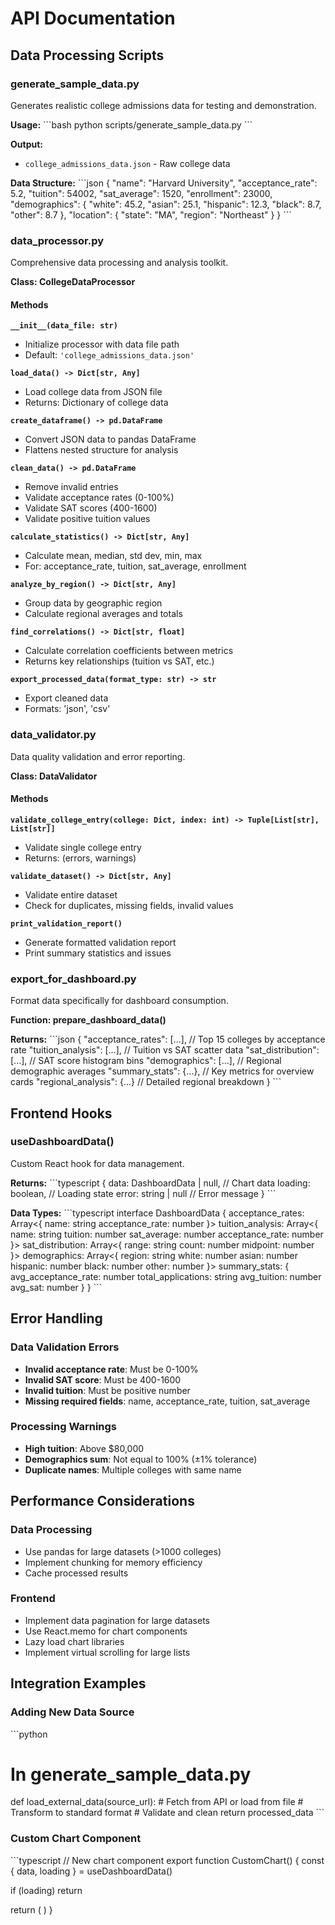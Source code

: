 # API Documentation

## Data Processing Scripts

### generate_sample_data.py

Generates realistic college admissions data for testing and demonstration.

**Usage:**
\`\`\`bash
python scripts/generate_sample_data.py
\`\`\`

**Output:**
- `college_admissions_data.json` - Raw college data

**Data Structure:**
\`\`\`json
{
  "name": "Harvard University",
  "acceptance_rate": 5.2,
  "tuition": 54002,
  "sat_average": 1520,
  "enrollment": 23000,
  "demographics": {
    "white": 45.2,
    "asian": 25.1,
    "hispanic": 12.3,
    "black": 8.7,
    "other": 8.7
  },
  "location": {
    "state": "MA",
    "region": "Northeast"
  }
}
\`\`\`

### data_processor.py

Comprehensive data processing and analysis toolkit.

**Class: CollegeDataProcessor**

#### Methods

**`__init__(data_file: str)`**
- Initialize processor with data file path
- Default: `'college_admissions_data.json'`

**`load_data() -> Dict[str, Any]`**
- Load college data from JSON file
- Returns: Dictionary of college data

**`create_dataframe() -> pd.DataFrame`**
- Convert JSON data to pandas DataFrame
- Flattens nested structure for analysis

**`clean_data() -> pd.DataFrame`**
- Remove invalid entries
- Validate acceptance rates (0-100%)
- Validate SAT scores (400-1600)
- Validate positive tuition values

**`calculate_statistics() -> Dict[str, Any]`**
- Calculate mean, median, std dev, min, max
- For: acceptance_rate, tuition, sat_average, enrollment

**`analyze_by_region() -> Dict[str, Any]`**
- Group data by geographic region
- Calculate regional averages and totals

**`find_correlations() -> Dict[str, float]`**
- Calculate correlation coefficients between metrics
- Returns key relationships (tuition vs SAT, etc.)

**`export_processed_data(format_type: str) -> str`**
- Export cleaned data
- Formats: 'json', 'csv'

### data_validator.py

Data quality validation and error reporting.

**Class: DataValidator**

#### Methods

**`validate_college_entry(college: Dict, index: int) -> Tuple[List[str], List[str]]`**
- Validate single college entry
- Returns: (errors, warnings)

**`validate_dataset() -> Dict[str, Any]`**
- Validate entire dataset
- Check for duplicates, missing fields, invalid values

**`print_validation_report()`**
- Generate formatted validation report
- Print summary statistics and issues

### export_for_dashboard.py

Format data specifically for dashboard consumption.

**Function: prepare_dashboard_data()**

**Returns:**
\`\`\`json
{
  "acceptance_rates": [...],      // Top 15 colleges by acceptance rate
  "tuition_analysis": [...],      // Tuition vs SAT scatter data
  "sat_distribution": [...],      // SAT score histogram bins
  "demographics": [...],          // Regional demographic averages
  "summary_stats": {...},         // Key metrics for overview cards
  "regional_analysis": {...}      // Detailed regional breakdown
}
\`\`\`

## Frontend Hooks

### useDashboardData()

Custom React hook for data management.

**Returns:**
\`\`\`typescript
{
  data: DashboardData | null,     // Chart data
  loading: boolean,               // Loading state
  error: string | null            // Error message
}
\`\`\`

**Data Types:**
\`\`\`typescript
interface DashboardData {
  acceptance_rates: Array<{
    name: string
    acceptance_rate: number
  }>
  tuition_analysis: Array<{
    name: string
    tuition: number
    sat_average: number
    acceptance_rate: number
  }>
  sat_distribution: Array<{
    range: string
    count: number
    midpoint: number
  }>
  demographics: Array<{
    region: string
    white: number
    asian: number
    hispanic: number
    black: number
    other: number
  }>
  summary_stats: {
    avg_acceptance_rate: number
    total_applications: string
    avg_tuition: number
    avg_sat: number
  }
}
\`\`\`

## Error Handling

### Data Validation Errors
- **Invalid acceptance rate**: Must be 0-100%
- **Invalid SAT score**: Must be 400-1600
- **Invalid tuition**: Must be positive number
- **Missing required fields**: name, acceptance_rate, tuition, sat_average

### Processing Warnings
- **High tuition**: Above $80,000
- **Demographics sum**: Not equal to 100% (±1% tolerance)
- **Duplicate names**: Multiple colleges with same name

## Performance Considerations

### Data Processing
- Use pandas for large datasets (>1000 colleges)
- Implement chunking for memory efficiency
- Cache processed results

### Frontend
- Implement data pagination for large datasets
- Use React.memo for chart components
- Lazy load chart libraries
- Implement virtual scrolling for large lists

## Integration Examples

### Adding New Data Source
\`\`\`python
# In generate_sample_data.py
def load_external_data(source_url):
    # Fetch from API or load from file
    # Transform to standard format
    # Validate and clean
    return processed_data
\`\`\`

### Custom Chart Component
\`\`\`typescript
// New chart component
export function CustomChart() {
  const { data, loading } = useDashboardData()
  
  if (loading) return <LoadingSkeleton />
  
  return (
    <ResponsiveContainer>
      <YourChart data={data?.custom_data} />
    </ResponsiveContainer>
  )
}
